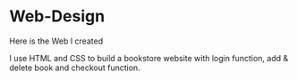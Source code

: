 # Web-Design
Here is the Web I created

I use HTML and CSS to build a bookstore website with login function, add & delete book and checkout function.
